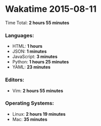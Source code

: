 # Wakatime 2015-08-11

Time Total: **2 hours 55 minutes**

### Languages:
- HTML: **1 hours** 
- JSON: **1 minutes** 
- JavaScript: **3 minutes** 
- Python: **1 hours 25 minutes** 
- YAML: **23 minutes** 

### Editors:
- Vim: **2 hours 55 minutes** 

### Operating Systems:
- Linux: **2 hours 19 minutes** 
- Mac: **35 minutes** 

